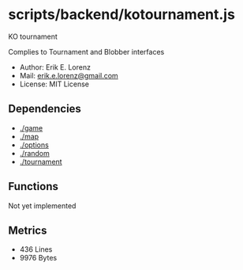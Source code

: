 # scripts/backend/kotournament.js


KO tournament

Complies to Tournament and Blobber interfaces
* Author: Erik E. Lorenz 
* Mail: <erik.e.lorenz@gmail.com>
* License: MIT License


## Dependencies

* <a href="./game.html">./game</a>
* <a href="./map.html">./map</a>
* <a href="./options.html">./options</a>
* <a href="./random.html">./random</a>
* <a href="./tournament.html">./tournament</a>

## Functions

Not yet implemented

## Metrics

* 436 Lines
* 9976 Bytes

